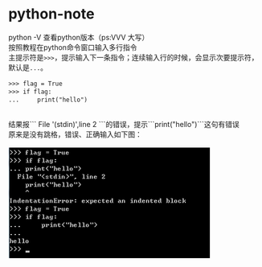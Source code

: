 # python-note

python -V 查看python版本（ps:VVV 大写）
<br />
按照教程在python命令窗口输入多行指令
<br />
主提示符是``>>>``，提示输入下一条指令；连续输入行的时候，会显示次要提示符，默认是``...``。
<br />
```
>>> flag = True
>>> if flag:
...		print("hello")
```
<br />
结果报``` File '(stdin)',line 2 ```的错误，提示```print("hello")```这句有错误
<br />
原来是没有跳格，错误、正确输入如下图：
<br />
<br />
<img src="img/err1.jpg" />
<br />

